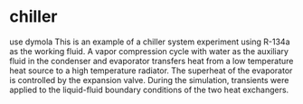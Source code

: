 # chiller
use dymola
This is an example of a chiller system experiment using R-134a as the working fluid. A vapor compression cycle with water as the auxiliary fluid in the condenser and evaporator transfers heat from a low temperature heat source to a high temperature radiator. The superheat of the evaporator is controlled by the expansion valve. During the simulation, transients were applied to the liquid-fluid boundary conditions of the two heat exchangers.
